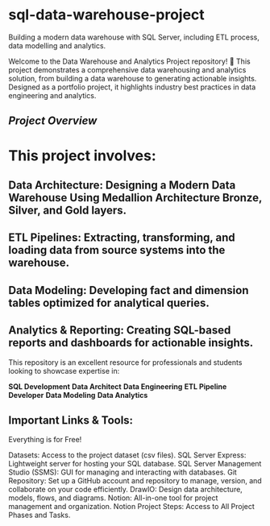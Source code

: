 # sql-data-warehouse-project
Building a modern data warehouse with SQL Server, including ETL process, data modelling and analytics.

Welcome to the Data Warehouse and Analytics Project repository! 🚀
This project demonstrates a comprehensive data warehousing and analytics solution, from building a data warehouse to generating actionable insights. Designed as a portfolio project, it highlights industry best practices in data engineering and analytics.

## *Project Overview*
# This project involves:

## Data Architecture: Designing a Modern Data Warehouse Using Medallion Architecture Bronze, Silver, and Gold layers.
## ETL Pipelines: Extracting, transforming, and loading data from source systems into the warehouse.
## Data Modeling: Developing fact and dimension tables optimized for analytical queries.
## Analytics & Reporting: Creating SQL-based reports and dashboards for actionable insights.

This repository is an excellent resource for professionals and students looking to showcase expertise in:

**SQL Development**
**Data Architect**
**Data Engineering**
**ETL Pipeline Developer**
**Data Modeling**
**Data Analytics**

## Important Links & Tools:
Everything is for Free!

Datasets: Access to the project dataset (csv files).
SQL Server Express: Lightweight server for hosting your SQL database.
SQL Server Management Studio (SSMS): GUI for managing and interacting with databases.
Git Repository: Set up a GitHub account and repository to manage, version, and collaborate on your code efficiently.
DrawIO: Design data architecture, models, flows, and diagrams.
Notion: All-in-one tool for project management and organization.
Notion Project Steps: Access to All Project Phases and Tasks.
